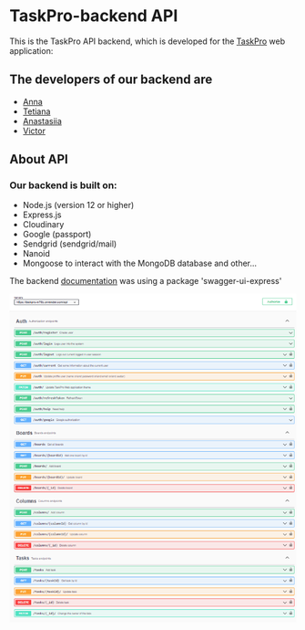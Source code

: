 # TaskPro-backend API

This is the TaskPro API backend, which is developed for the [TaskPro](https://oleksiifedorenko.github.io/goit-team-03-front/welcome) web application:

## The developers of our backend are

- [Anna](https://github.com/sav-anna)
- [Tetiana](https://github.com/teti-ruzh)
- [Anastasiia](https://github.com/n-ruzhik)
- [Victor](https://github.com/chemvic)

## About API

### Our backend is built on:

- Node.js (version 12 or higher)
- Express.js
- Cloudinary
- Google (passport)
- Sendgrid (sendgrid/mail)
- Nanoid
- Mongoose to interact with the MongoDB database and other...

The backend [documentation](https://taskpro-m75b.onrender.com/api-docs)
was using a package 'swagger-ui-express'

![About API](./public/api.png)
